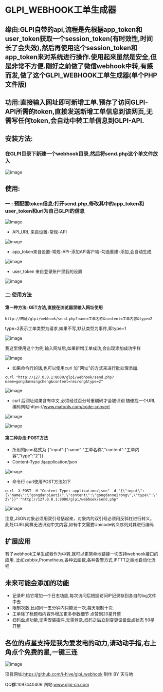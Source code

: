 # GLPI_WEBHOOK工单生成器
## 缘由:GLPI自带的api,流程是先根据app_token和user_token获取一个session_token(有时效性,时间长了会失效),然后再使用这个session_token和app_token来对系统进行操作.使用起来虽然是安全,但是非常不方便.刚好之前做了微信webhook中转,有感而发,做了这个GLPI_WEBHOOK工单生成器(单个PHP文件版)

## 功用:直接输入网址即可新增工单.预存了访问GLPI-API所需的token,直接发送新增工单信息到该网页,无需写任何token,会自动中转工单信息到GLPI-API.

## 安装方法:
### 在GLPI目录下新建一个webhook目录,然后将send.php这个单文件放入

![image](https://user-images.githubusercontent.com/129045365/228146228-2e4bc39b-beb6-497d-a70e-8dee66df8096.png)

## 使用:
### 一 : 预配置token信息:打开send.php,修改其中的app_token和user_token和url为自己GLPI的信息

![image](https://user-images.githubusercontent.com/129045365/228146284-943dbed8-ea81-481d-98b8-3794040c61bf.png)

- API_URL 来自设置-常规-API

![image](https://user-images.githubusercontent.com/129045365/228146335-c91618ee-77da-42c0-9fee-88d02e216bfc.png)

- app_token来自设置-常规-API-添加API客户端-勾选重建-添加,会自动生成.

![image](https://user-images.githubusercontent.com/129045365/228146360-2d1ee526-70e8-4cba-a793-5d14043157be.png)

- user_token 来自登录账户里我的设置

![image](https://user-images.githubusercontent.com/129045365/228146409-c071e2bf-4d38-45aa-8fed-abc2b05f5290.png)

### 二:使用方法
#### 第一种方法: GET方法,直接在浏览器里输入网址使用

`http://网址/glpi/webhook/send.php?name=工单名称&content=工单内容&type=2`

type=2表示工单类型为请求,如果不写,默认类型为事件,即type=1

![image](https://user-images.githubusercontent.com/129045365/228146538-7ba6ac6e-6f8e-4bef-acd5-4c76daad5bbb.png)

我这里使用这个为例,输入网址后,如果新增工单成功,会出现添加成功字样

![image](https://user-images.githubusercontent.com/129045365/228146594-6d5a52cb-2eae-4225-84c8-663aa13ab454.png)

- 如果命令行的话,也可以使用curl 加"网址"的方式来进行批处理添加.

`curl "http://127.0.0.1:8000/glpi/webhook/send.php?name=gongdanmingcheng&content=neirong&type=2"`

![image](https://user-images.githubusercontent.com/129045365/228146757-c94d145d-1a5a-47a0-9f7c-bab9bf88b76e.png)

- curl 后网址如果含有中文,必须经过百分号重编码才会被识别
随便找一个URL编码网站https://www.matools.com/code-convert

![image](https://user-images.githubusercontent.com/129045365/228146787-0b897c2e-99d5-43da-b7fb-4d70e8ed8d1a.png)

![image](https://user-images.githubusercontent.com/129045365/228146801-36d6bea5-ed8a-4420-8312-36bdb29f4c96.png)

#### 第二种办法:POST方法
- 所用的json格式为
{"input":{"name":"工单名称","content":"工单内容","type":"2"}}
- Content-Type 为application/json

![image](https://user-images.githubusercontent.com/129045365/228146847-f6fa4723-621f-40d6-85e6-fe3a412b55f7.png)

- 命令行 curl使用POST方法如下

`curl -X POST -H "Content-Type: application/json" -d "{\"input\":{\"name\":\"gongdanbiaoti\",\"content\":\"gongdanneirong\",\"type\":\"2\"}}" "http://127.0.0.1:8000/glpi/webhook/send.php"`

![image](https://user-images.githubusercontent.com/129045365/228146914-3acad1d8-2001-4f50-9d21-bf05c4ffa391.png)

注意,JSON对象必须用双引号括起来，对象内的双引号必须用反斜杠进行转义。
此处CURL同样无法识别中文内容,如有中文需要Unicode转义序列对其进行编码

## 扩展应用
有了webhook工单生成器作为中转,就可以更简单地链接一切支持webhook接口的应用.
比如zabbix,Prometheus,各种云函数,各种告警方式,IFTTT之类地自动化流程
## 未来可能会添加的功能
- 记录IP,给它增加一个日志功能,每次访问后根据访问IP记录存到各自的log文件中去
- 限制次数,比如同一五分钟内只能发一次,每天限制十次.
- 工单除了标题和内容外增加更多参数细节 点赞到20星开整
- 扫码盘点功能,无需安装插件,无需登录,扫码之后立刻变更设备盘点状态 50星开整
## 各位的点星支持是我为爱发电的动力,请动动手指,右上角点个免费的星,一键三连

![image](https://user-images.githubusercontent.com/129045365/228146954-ca0d2b7c-b61f-4638-8f43-9ed0319b6640.png)

项目网址:https://github.com/i-hive/glpi_webhook 制作 BY 天与地

QQ群:1097440406 网站:www.glpi-cn.com

